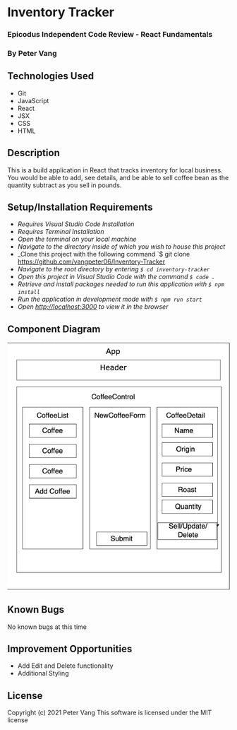 # Inventory Tracker

### Epicodus Independent Code Review - React Fundamentals

### By Peter Vang

## Technologies Used
* Git
* JavaScript
* React
* JSX
* CSS
* HTML

## Description
This is a build application in React that tracks inventory for local business. You would be able to add, see details, and be able to sell coffee bean as the quantity subtract as you sell in pounds.

## Setup/Installation Requirements
* _Requires Visual Studio Code Installation_
* _Requires Terminal Installation_
* _Open the terminal on your local machine_
* _Navigate to the directory inside of which you wish to house this project_
* _Clone this project with the following command  `$ git clone https://github.com/vangpeter06/Inventory-Tracker
* _Navigate to the root directory by entering `$ cd inventory-tracker`_
* _Open this project in Visual Studio Code with the command `$ code .`_
* _Retrieve and install packages needed to run this application with `$ npm install`_
* _Run the application in development mode with `$ npm run start`_
* _Open [http://localhost:3000](http://localhost:3000) to view it in the browser_

## Component Diagram
![Image of component tree](./src/img/Diagram.png)

## Known Bugs
No known bugs at this time

## Improvement Opportunities
* Add Edit and Delete functionality
* Additional Styling


## License

Copyright (c) 2021 Peter Vang
This software is licensed under the MIT license

